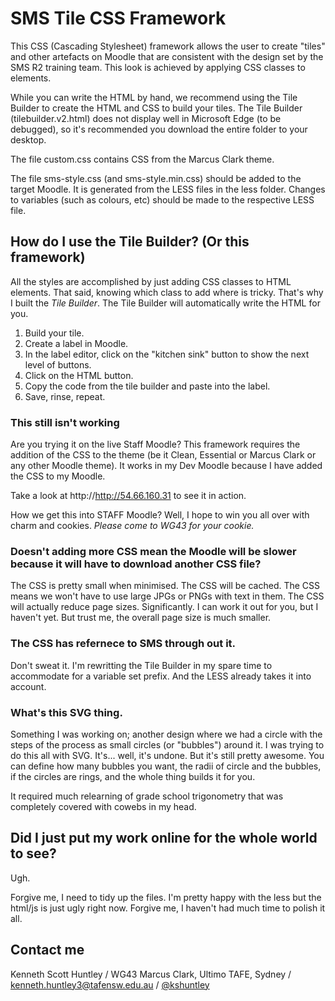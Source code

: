 # SMS Tile CSS Framework

This CSS (Cascading Stylesheet) framework allows the user to create "tiles" and other artefacts on Moodle that are consistent with the design set by the SMS R2 training team. This look is achieved by applying CSS classes to elements.

While you can write the HTML by hand, we recommend using the Tile Builder to create the HTML and CSS to build your tiles. The Tile Builder (tilebuilder.v2.html) does not display well in Microsoft Edge (to be debugged), so it's recommended you download the entire folder to your desktop. 

The file custom.css contains CSS from the Marcus Clark theme.

The file sms-style.css (and sms-style.min.css) should be added to the target Moodle. It is generated from the LESS files in the less folder. Changes to variables (such as colours, etc) should be made to the respective LESS file.

## How do I use the Tile Builder? (Or this framework)

All the styles are accomplished by just adding CSS classes to HTML elements. That said, knowing which class to add where is tricky. That's why I built the *Tile Builder*. The Tile Builder will automatically write the HTML for you.

1. Build your tile.
1. Create a label in Moodle.
2. In the label editor, click on the "kitchen sink" button to show the next level of buttons.
3. Click on the HTML button.
4. Copy the code from the tile builder and paste into the label.
5. Save, rinse, repeat.

### This still isn't working

Are you trying it on the live Staff Moodle? This framework requires the addition of the CSS to the theme (be it Clean, Essential or Marcus Clark or any other Moodle theme). It works in my Dev Moodle because I have added the CSS to my Moodle.

Take a look at http://http://54.66.160.31 to see it in action.

How we get this into STAFF Moodle? Well, I hope to win you all over with charm and cookies. *Please come to WG43 for your cookie.*

### Doesn't adding more CSS mean the Moodle will be slower because it will have to download another CSS file?

The CSS is pretty small when minimised. The CSS will be cached. The CSS means we won't have to use large JPGs or PNGs with text in them. The CSS will actually reduce page sizes. Significantly. I can work it out for you, but I haven't yet. But trust me, the overall page size is much smaller.

### The CSS has refernece to SMS through out it.

Don't sweat it. I'm rewritting the Tile Builder in my spare time to accommodate for a variable set prefix. And the LESS already takes it into account.

### What's this SVG thing.

Something I was working on; another design where we had a circle with the steps of the process as small circles (or "bubbles") around it. I was trying to do this all with SVG. It's... well, it's undone. But it's still pretty awesome. You can define how many bubbles you want, the radii of circle and the bubbles, if the circles are rings, and the whole thing builds it for you.

It required much relearning of grade school trigonometry that was completely covered with cowebs in my head. 

## Did I just put my work online for the whole world to see?

Ugh.

Forgive me, I need to tidy up the files. I'm pretty happy with the less but the html/js is just ugly right now. Forgive me, I haven't had much time to polish it all.

## Contact me

Kenneth Scott Huntley /
WG43 Marcus Clark, Ultimo TAFE, Sydney /
kenneth.huntley3@tafensw.edu.au /
[@kshuntley] 

[@kshuntley]: http://www.twitter.com/kshuntley
